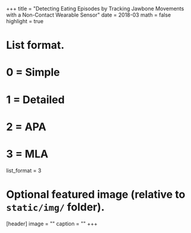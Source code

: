 +++
title = "Detecting Eating Episodes by Tracking Jawbone Movements with a Non-Contact Wearable Sensor"
date = 2018-03
math = false
highlight = true

# List format.
#   0 = Simple
#   1 = Detailed
#   2 = APA
#   3 = MLA
list_format = 3

# Optional featured image (relative to `static/img/` folder).
[header]
image = ""
caption = ""
+++
